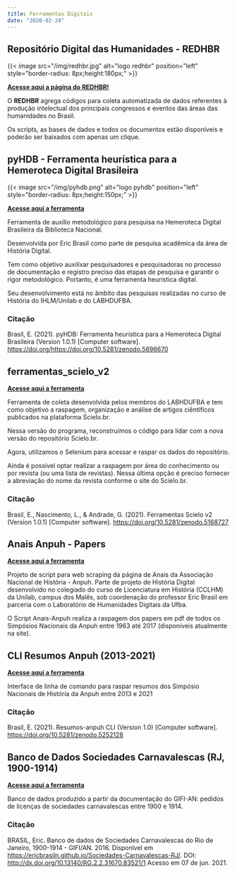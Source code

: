 ```yaml
---
title: Ferramentas Digitais
date: "2020-02-24"
---
```

## **Repositório Digital das Humanidades - REDHBR**

{{< image src="/img/redhbr.jpg" alt="logo redhbr" position="left" style="border-radius: 8px;height:180px;" >}}

[**Acesse aqui a página do REDHBR!**](https://labhdufba.github.io/redhbr/)

O **REDHBR** agrega códigos para coleta automatizada de dados referentes à produção intelectual dos principais congressos e eventos das áreas das humanidades no Brasil. 

Os scripts, as bases de dados e todos os documentos estão disponíveis e poderão ser baixados com apenas um clique.

## pyHDB - Ferramenta heurística para a Hemeroteca Digital Brasileira 

{{< image src="/img/pyhdb.png" alt="logo pyhdb" position="left" style="border-radius: 8px;height:150px;" >}}

[**Acesse aqui a ferramenta**](https://github.com/ericbrasiln/pyHDB)

Ferramenta de auxílio metodológico para pesquisa na Hemeroteca Digital Brasileira da Biblioteca Nacional.

Desenvolvida por Eric Brasil como parte de pesquisa acadêmica da área de História Digital.

Tem como objetivo auxilixar pesquisadores e pesquisadoras no processo de documentação e registro preciso das etapas de pesquisa e garantir o rigor metodológico. Portanto, é uma ferramenta heurística digital.

Seu desenvolvimento está no âmbito das pesquisas realizadas no curso de História do IHLM/Unilab e do LABHDUFBA.

### Citação

Brasil, E. (2021). pyHDB: Ferramenta heurística para a Hemeroteca Digital Brasileira (Version 1.0.1) [Computer software]. https://doi.org/https://doi.org/10.5281/zenodo.5696670

## ferramentas_scielo_v2

[**Acesse aqui a ferramenta**](https://github.com/ericbrasiln/ferramentas_scielo_v2)

Ferramenta de coleta desenvolvida pelos membros do LABHDUFBA e tem como objetivo a raspagem, organização e análise de artigos ciêntíficos publicados na plataforma Scielo.br.

Nessa versão do programa, reconstruímos o código para lidar com a nova versão do repositório Scielo.br.

Agora, utilizamos o Selenium para acessar e raspar os dados do repositório.

Ainda é possível optar realizar a raspagem por área do conhecimento ou por revista (ou uma lista de revistas). Nessa última opção é preciso fornecer a abreviação do nome da revista conforme o site do Scielo.br.

### Citação

Brasil, E., Nascimento, L., & Andrade, G. (2021). Ferramentas Scielo v2 (Version 1.0.1) [Computer software]. https://doi.org/10.5281/zenodo.5168727

## Anais Anpuh - Papers

[**Acesse aqui a ferramenta**](https://github.com/ericbrasiln/Anais-Anpuh)

Projeto de script para web scraping da página de Anais da Associação Nacional de História - Anpuh. Parte de projeto de História Digital desenvolvido no colegiado do curso de Licenciatura em História (CCLHM) da Unilab, campus dos Malês, sob coordenação do professor Eric Brasil em parceria com o Laboratório de Humanidades Digitais da Ufba.

O Script Anais-Anpuh realiza a raspagem dos papers em pdf de todos os Simpósios Nacionais da Anpuh entre 1963 até 2017 (disponíveis atualmente na site).

## CLI Resumos Anpuh (2013-2021)

[**Acesse aqui a ferramenta**](https://github.com/ericbrasiln/resumos-anpuh-cli)

Interface de linha de comando para raspar resumos dos Simpósio Nacionais de História da Anpuh entre 2013 e 2021 

### Citação

Brasil, E. (2021). Resumos-anpuh CLI (Version 1.0) [Computer software]. https://doi.org/10.5281/zenodo.5252128

## Banco de Dados Sociedades Carnavalescas (RJ, 1900-1914)

[**Acesse aqui a ferramenta**](https://ericbrasiln.github.io/Sociedades-Carnavalescas-RJ/)

Banco de dados produzido a partir da documentação do GIFI-AN: pedidos de licenças de sociedades carnavalescas entre 1900 e 1914.

### Citação

BRASIL, Eric. Banco de dados de Sociedades Carnavalescas do Rio de Janeiro, 1900-1914 - GIFI/AN. 2016. Disponível em https://ericbrasiln.github.io/Sociedades-Carnavalescas-RJ/. DOI: http://dx.doi.org/10.13140/RG.2.2.31670.83521/1 Acesso em 07 de jun. 2021.